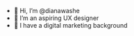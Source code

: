 - 👋 Hi, I’m @dianawashe
- 👀 I’m an aspiring UX designer 
- 🌱 I have a digital marketing background 


<!---
dianawashe/dianawashe is a ✨ special ✨ repository because its `README.md` (this file) appears on your GitHub profile.
You can click the Preview link to take a look at your changes.
--->
